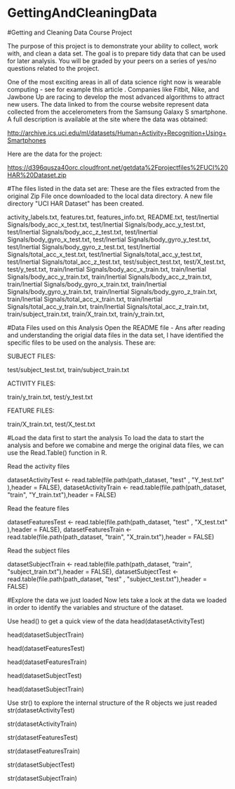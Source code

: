# GettingAndCleaningData

#Getting and Cleaning Data Course Project

The purpose of this project is to demonstrate your ability to collect, work with, and clean a data set. The goal is to prepare tidy data that can be used for later analysis. You will be graded by your peers on a series of yes/no questions related to the project. 

One of the most exciting areas in all of data science right now is wearable computing - see for example this article . Companies like Fitbit, Nike, and Jawbone Up are racing to develop the most advanced algorithms to attract new users. The data linked to from the course website represent data collected from the accelerometers from the Samsung Galaxy S smartphone. A full description is available at the site where the data was obtained:

http://archive.ics.uci.edu/ml/datasets/Human+Activity+Recognition+Using+Smartphones 

Here are the data for the project:

https://d396qusza40orc.cloudfront.net/getdata%2Fprojectfiles%2FUCI%20HAR%20Dataset.zip 


#The files listed in the data set are:
These are the files extracted from the original Zip File once downloaded to the local data directory. A new file directory "UCI HAR Dataset" has been created. 

activity_labels.txt,
features.txt,
features_info.txt,
README.txt,
test/Inertial Signals/body_acc_x_test.txt,
test/Inertial Signals/body_acc_y_test.txt,
test/Inertial Signals/body_acc_z_test.txt,
test/Inertial Signals/body_gyro_x_test.txt,
test/Inertial Signals/body_gyro_y_test.txt,
test/Inertial Signals/body_gyro_z_test.txt,
test/Inertial Signals/total_acc_x_test.txt,
test/Inertial Signals/total_acc_y_test.txt,
test/Inertial Signals/total_acc_z_test.txt,
test/subject_test.txt,
test/X_test.txt,
test/y_test.txt,
train/Inertial Signals/body_acc_x_train.txt,
train/Inertial Signals/body_acc_y_train.txt,
train/Inertial Signals/body_acc_z_train.txt,
train/Inertial Signals/body_gyro_x_train.txt,
train/Inertial Signals/body_gyro_y_train.txt,
train/Inertial Signals/body_gyro_z_train.txt,
train/Inertial Signals/total_acc_x_train.txt,
train/Inertial Signals/total_acc_y_train.txt,
train/Inertial Signals/total_acc_z_train.txt,
train/subject_train.txt,
train/X_train.txt,
train/y_train.txt,

#Data Files used on this Analysis
Open the README file - Ans after reading and understanding the origial data files in the data set, I have identified the specific files to be used on the analysis. These are:

SUBJECT FILES:

test/subject_test.txt, 
train/subject_train.txt

ACTIVITY FILES:

train/y_train.txt, 
test/y_test.txt

FEATURE FILES:

train/X_train.txt, 
test/X_test.txt

#Load the data first to start the analysis
To load the data to start the analysis and before we comabine and merge the original data files, we can use the Read.Table() function in R.

Read the activity files

datasetActivityTest  <- read.table(file.path(path_dataset, "test" , "Y_test.txt" ),header = FALSE), 
datasetActivityTrain <- read.table(file.path(path_dataset, "train", "Y_train.txt"),header = FALSE)

Read the feature files

datasetFeaturesTest  <- read.table(file.path(path_dataset, "test" , "X_test.txt" ),header = FALSE), 
datasetFeaturesTrain <- read.table(file.path(path_dataset, "train", "X_train.txt"),header = FALSE)

Read the subject files

datasetSubjectTrain <- read.table(file.path(path_dataset, "train", "subject_train.txt"),header = FALSE), 
datasetSubjectTest  <- read.table(file.path(path_dataset, "test" , "subject_test.txt"),header = FALSE)

#Explore the data we just loaded
Now lets take a look at the data we loaded in order to identify the variables and structure of the dataset.

Use head() to get a quick view of the data
head(datasetActivityTest)

head(datasetSubjectTrain)

head(datasetFeaturesTest)

head(datasetFeaturesTrain)

head(datasetSubjectTest)

head(datasetSubjectTrain)


Use str() to explore the internal structure of the R objects we just readed
str(datasetActivityTest)

str(datasetActivityTrain)

str(datasetFeaturesTest)

str(datasetFeaturesTrain)

str(datasetSubjectTest)

str(datasetSubjectTrain)


